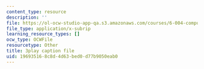 ```yaml
---
content_type: resource
description: ''
file: https://ol-ocw-studio-app-qa.s3.amazonaws.com/courses/6-004-computation-structures-spring-2017/196935168c8d4d63bed0d77b9050eab0_xd35dftjRrc.srt
file_type: application/x-subrip
learning_resource_types: []
ocw_type: OCWFile
resourcetype: Other
title: 3play caption file
uid: 19693516-8c8d-4d63-bed0-d77b9050eab0
---
```

